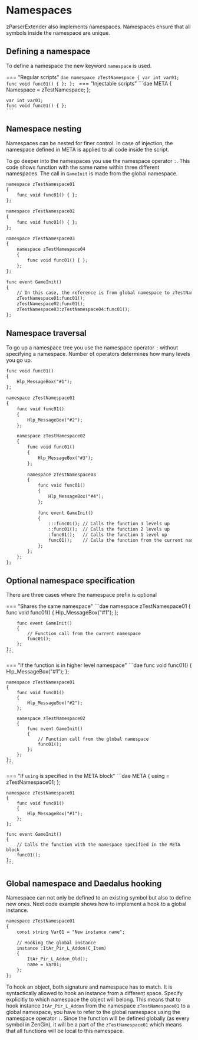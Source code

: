 # Namespaces
zParserExtender also implements namespaces. Namespaces ensure that all symbols inside the namespace are unique.

## Defining a namespace
To define a namespace the new keyword `namespace` is used.

=== "Regular scripts"
    ```dae
    namespace zTestNamespace
    {
        var int var01;
        func void func01() { };
    };
    ```
=== "Injectable scripts"
    ```dae
    META
    {
        Namespace = zTestNamespace;
    };
    
    var int var01;
    func void func01() { };
    ```

## Namespace nesting

Namespaces can be nested for finer control. In case of injection, the namespace defined in META is applied to all code inside the script.

To go deeper into the namespaces you use the namespace operator `:`. This code shows function with the same name within three different namespaces. The call in `GameInit` is made from the global namespace.
```dae
namespace zTestNamespace01
{
    func void func01() { };
};

namespace zTestNamespace02
{
    func void func01() { };
};

namespace zTestNamespace03
{
    namespace zTestNamespace04
    {
        func void func01() { };
    };
};

func event GameInit()
{
    // In this case, the reference is from global namespace to zTestNamespace
    zTestNamespace01:func01();
    zTestNamespace02:func01();
    zTestNamespace03:zTestNamespace04:func01();
};
```

## Namespace traversal

To go up a namespace tree you use the namespace operator `:` without specifying a namespace. Number of operators determines how many levels you go up.

```dae title="Exiting nested namespaces"
func void func01()
{
    Hlp_MessageBox("#1");
};

namespace zTestNamespace01
{
    func void func01()
    {
        Hlp_MessageBox("#2");
    };

    namespace zTestNamespace02
    {
        func void func01()
        {
            Hlp_MessageBox("#3");
        };
    
        namespace zTestNamespace03
        {
            func void func01()
            {
                Hlp_MessageBox("#4");
            };
        
            func event GameInit()
            {
                :::func01(); // Calls the function 3 levels up
                ::func01();  // Calls the function 2 levels up
                :func01();   // Calls the function 1 level up
                func01();    // Calls the function from the current namespace
            };
        };
    };
};
```

## Optional namespace specification

There are three cases where the namespace prefix is optional

=== "Shares the same namespace"
    ```dae
    namespace zTestNamespace01
    {
        func void func01()
        {
            Hlp_MessageBox("#1");
        };
 
        func event GameInit()
        {
            // Function call from the current namespace
            func01();
        };
    };
    ```
=== "If the function is in higher level namespace"
    ```dae
    func void func01()
    {
        Hlp_MessageBox("#1");
    };
  
    namespace zTestNamespace01
    {
        func void func01()
        {
            Hlp_MessageBox("#2");
        };
    
        namespace zTestNamespace02
        {
            func event GameInit()
            {
                // Function call from the global namespace
                func01();
            };
        };
    };
    ```
=== "If `using` is specified in the META block"
    ```dae
    META
    {
        using = zTestNamespace01;
    };
 
    namespace zTestNamespace01
    {
        func void func01()
        {
            Hlp_MessageBox("#1");
        };
    };
 
    func event GameInit()
    {
        // Calls the function with the namespace specified in the META block
        func01();
    };
    ```

## Global namespace and Daedalus hooking

Namespace can not only be defined to an existing symbol but also to define new ones. Next code example shows how to implement a hook to a global instance.

```dae
namespace zTestNamespace01
{
    const string Var01 = "New instance name";

    // Hooking the global instance
    instance :ItAr_Pir_L_Addon(C_Item)
    {
        ItAr_Pir_L_Addon_Old();
        name = Var01;
    };
};
```
To hook an object, both signature and namespace has to match. It is syntactically allowed to hook an instance from a different space. Specify explicitly to which namespace the object will belong. This means that to hook instance `ItAr_Pir_L_Addon` from the namespace `zTestNamespace01` to a global namespace, you have to refer to the global namespace using the namespace operator `:`. Since the function will be defined globally (as every symbol in ZenGin), it will be a part of the `zTestNamespace01` which means that all functions will be local to this namespace.
